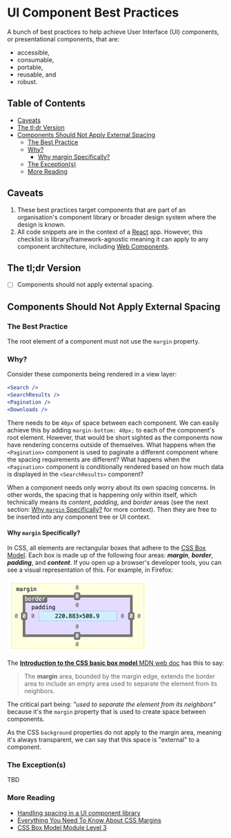 # UI Component Best Practices <!-- omit in toc -->

A bunch of best practices to help achieve User Interface (UI) components, or presentational components, that are:

- accessible,
- consumable,
- portable,
- reusable, and
- robust.

## Table of Contents <!-- omit in toc -->

- [Caveats](#caveats)
- [The tl;dr Version](#the-tldr-version)
- [Components Should Not Apply External Spacing](#components-should-not-apply-external-spacing)
  - [The Best Practice](#the-best-practice)
  - [Why?](#why)
    - [Why margin Specifically?](#why-margin-specifically)
  - [The Exception(s)](#the-exceptions)
  - [More Reading](#more-reading)

## Caveats

1. These best practices target components that are part of an organisation's component library or broader design system where the design is known.
2. All code snippets are in the context of a [React](https://reactjs.org/) app. However, this checklist is library/framework-agnostic meaning it can apply to any component architecture, including [Web Components](https://developer.mozilla.org/en-US/docs/Web/Web_Components).

## The tl;dr Version

- [ ] Components should not apply external spacing.

## Components Should Not Apply External Spacing

### The Best Practice

The root element of a component must not use the `margin` property.

### Why?

Consider these components being rendered in a view layer:

```jsx
<Search />
<SearchResults />
<Pagination />
<Downloads />
```

There needs to be `40px` of space between each component. We can easily achieve this by adding `margin-bottom: 40px;` to each of the component's root element. However, that would be short sighted as the components now have rendering concerns outside of themselves. What happens when the `<Pagination>` component is used to paginate a different component where the spacing requirements are different? What happens when the `<Pagination>` component is conditionally rendered based on how much data is displayed in the `<SearchResults>` component?

When a component needs only worry about its own spacing concerns. In other words, the spacing that is happening only within itself, which technically means its _content_, _padding_, and _border_ areas (see the next section: [Why `margin` Specifically?](#why-margin-specifically) for more context). Then they are free to be inserted into any component tree or UI context.

#### Why `margin` Specifically?

In CSS, all elements are rectangular boxes that adhere to the [CSS Box Model](https://www.w3.org/TR/css-box-3/#box-model). Each box is made up of the following four areas: **_margin_**, **_border_**, **_padding_**, and **_content_**. If you open up a browser's developer tools, you can see a visual representation of this. For example, in Firefox:

<img src="images/Firefox&#32;dev&#32;tools&#32;box&#32;model.png" width="326" />

The [**Introduction to the CSS basic box model** MDN web doc](https://developer.mozilla.org/en-US/docs/Web/CSS/CSS_Box_Model/Introduction_to_the_CSS_box_model) has this to say:

> The **margin** area, bounded by the margin edge, extends the border area to include an empty area used to separate the element from its neighbors.

The critical part being: _"used to separate the element from its neighbors"_ because it's the `margin` property that is used to create space between components.

As the CSS `background` properties do not apply to the margin area, meaning it's always transparent, we can say that this space is "external" to a component.

### The Exception(s)

TBD

### More Reading

- [Handling spacing in a UI component library](https://medium.com/fed-or-dead/handling-spacing-in-a-ui-component-library-70f3b22ec89)
- [Everything You Need To Know About CSS Margins](https://www.smashingmagazine.com/2019/07/margins-in-css/)
- [CSS Box Model Module Level 3](https://www.w3.org/TR/css-box-3/)
